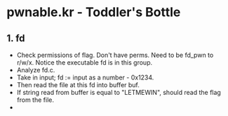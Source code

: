# pwnable.kr - Toddler's Bottle

## 1. fd

* Check permissions of flag. Don't have perms. Need to be fd_pwn to r/w/x. Notice the executable fd is in this group.
* Analyze fd.c.
* Take in input; fd := input as a number - 0x1234.
* Then read the file at this fd into buffer buf.
* If string read from buffer is equal to "LETMEWIN", should read the flag from the file.
* 
